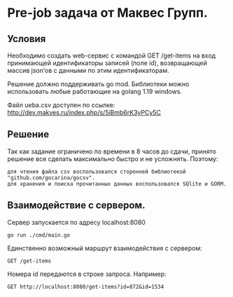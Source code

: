 # Pre-job задача от Маквес Групп.

## Условия
Необходимо создать web-сервис с командой GET  /get-items на вход принимающей идентификаторы записей (поле id), возвращающей массив json’ов c данными по этим идентификаторам.

Решение должно поддерживать go mod. Библиотеки можно использовать любые работающие на golang 1.19 windows.

Файл ueba.csv доступен по ссылке: http://dev.makves.ru/index.php/s/5iBmb6rK3yPCy5C

## Решение
Так как задание ограничено по времени в 8 часов до сдачи, принято решение все сделать максимально быстро и не усложнять.
Поэтому:

    для чтения файла csv воспользовался сторонней библиотекой "github.com/gocarina/gocsv".
    для хранения и поиска прочитанных данных воспользовался SQlite и GORM.

## Взаимодействие с сервером.
Сервер запускается по адресу localhost:8080

    go run ./cmd/main.go

Единственно возможный маршрут взаимодействия с сервером:

    GET /get-items

Номера id передаются в строке запроса. Например:

    GET http://localhost:8080/get-items?id=872&id=1534
